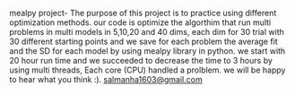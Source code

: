 mealpy project-
The purpose of this project is to practice using different optimization methods.
our code is optimize the algorthim that run multi problems in multi models in 5,10,20 and 40 dims, each dim for 30 trial with 30 different starting points and we save for each problem the average fit and the SD for each model by using mealpy library in python.
we start with 20 hour run time and we succeeded to decrease the time to 3 hours by using multi threads, Each core (CPU) handled a prolblem.
we will be happy to hear what you think :).
salmanha1603@gmail.com
